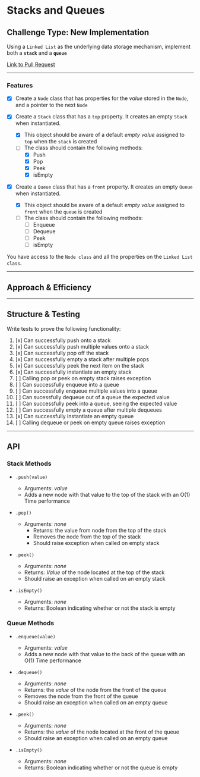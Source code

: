 # Stacks and Queues

## Challenge Type: New Implementation

Using a `Linked List` as the underlying data storage mechanism, implement both a **`stack`** and a **`queue`**

[Link to Pull Request](https://github.com/kassiebradshaw/data-structures-and-algorithms/pull/31)

---

### Features

* [x] Create a `Node` class that has properties for the *value* stored in the `Node`, and a pointer to the next `Node`

* [x] Create a `Stack` class that has a `top` property. It creates an empty `Stack` when instantiated.

  * [x] This object should be aware of a default *empty value* assigned to `top` when the `stack` is created
  * [ ] The class should contain the following methods:
    * [x] Push
    * [x] Pop
    * [x] Peek
    * [x] isEmpty

* [x] Create a `Queue` class that has a `front` property. It creates an empty `Queue` when instantiated.
  * [x] This object should be aware of a default *empty value* assigned to `front` when the `queue` is created
  * [ ] The class should contain the following methods:
    * [ ] Enqueue
    * [ ] Dequeue
    * [ ] Peek
    * [ ] isEmpty

You have access to the `Node class` and all the properties on the `Linked List class`.

---

## Approach & Efficiency

---

## Structure & Testing

Write tests to prove the following functionality:

1. [x] Can successfully push onto a stack
2. [x] Can successfully push multiple values onto a stack
3. [x] Can successfully pop off the stack
4. [x] Can successfully empty a stack after multiple pops
5. [x] Can successfully peek the next item on the stack
6. [x] Can successfully instantiate an empty stack
7. [ ] Calling pop or peek on empty stack raises exception
8. [ ] Can successfully enqueue into a queue
9. [ ] Can successfully enqueue multiple values into a queue
10. [ ] Can sucessfully dequeue out of a queue the expected value
11. [ ] Can successfully peek into a queue, seeing the expected value
12. [ ] Can successfully empty a queue after multiple dequeues
13. [x] Can successfully instantiate an empty queue
14. [ ] Calling dequeue or peek on empty queue raises exception

---

## API
<!-- Description of each method publicly available to your Stack and Queue-->
### Stack Methods

* `.push(value)`
  * Arguments: *value*
  * Adds a new node with that value to the top of the stack with an O(1) Time performance

* `.pop()`
  * Arguments: *none*
    * Returns: the value from node from the top of the stack
    * Removes the node from the top of the stack
    * Should raise exception when called on empty stack

* `.peek()`
  * Arguments: *none*
  * Returns: *Value* of the node located at the top of the stack
  * Should raise an exception when called on an empty stack

* `.isEmpty()`
  * Arguments: *none*
  * Returns: Boolean indicating whether or not the stack is empty

### Queue Methods

* `.enqueue(value)`
  * Arguments: *value*
  * Adds a new node with that value to the back of the queue with an O(1) Time performance

* `.dequeue()`
  * Arguments: *none*
  * Returns: the *value* of the node from the front of the queue
  * Removes the node from the front of the queue
  * Should raise an exception when called on an empty queue

* `.peek()`
  * Arguments: *none*
  * Returns: the *value* of the node located at the front of the queue
  * Should raise an exception when called on an empty queue

* `.isEmpty()`
  * Arguments: *none*
  * Returns: Boolean indicating whether or not the queue is empty

